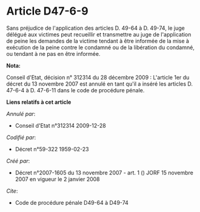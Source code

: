 # Article D47-6-9

Sans préjudice de l'application des articles D. 49-64 à D. 49-74, le juge délégué aux victimes peut recueillir et transmettre
au juge de l'application de peine les demandes de la victime tendant à être informée de la mise à exécution de la peine
contre le condamné ou de la libération du condamné, ou tendant à ne pas en être informée.

**Nota:**

Conseil d'Etat, décision n° 312314 du 28 décembre 2009 : L'article 1er du décret du 13 novembre 2007 est annulé en tant qu'il
a inséré les articles D. 47-6-4 à D. 47-6-11 dans le code de procédure pénale.

**Liens relatifs à cet article**

_Annulé par_:

  - Conseil d'Etat n°312314 2009-12-28

_Codifié par_:

  - Décret n°59-322 1959-02-23

_Créé par_:

  - Décret n°2007-1605 du 13 novembre 2007 - art. 1 () JORF 15 novembre 2007 en vigueur le 2 janvier 2008

_Cite_:

  - Code de procédure pénale D49-64 à D49-74
